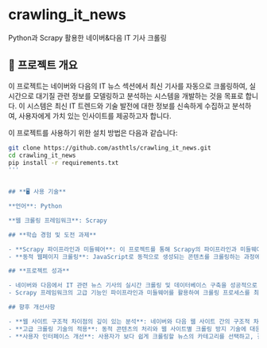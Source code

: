 # crawling_it_news
Python과 Scrapy 활용한 네이버&amp;다음 IT 기사 크롤링

## 📜 프로젝트 개요

이 프로젝트는 네이버와 다음의 IT 뉴스 섹션에서 최신 기사를 자동으로 크롤링하여, 실시간으로 대기질 관련 정보를 모델링하고 분석하는 시스템을 개발하는 것을 목표로 합니다. 이 시스템은 최신 IT 트렌드와 기술 발전에 대한 정보를 신속하게 수집하고 분석하여, 사용자에게 가치 있는 인사이트를 제공하고자 합니다.


이 프로젝트를 사용하기 위한 설치 방법은 다음과 같습니다:

```bash
git clone https://github.com/asthtls/crawling_it_news.git
cd crawling_it_news
pip install -r requirements.txt
'''
 

## **🖥 사용 기술**

**언어**: Python

**웹 크롤링 프레임워크**: Scrapy

## **학습 경험 및 도전 과제**

- **Scrapy 파이프라인과 미들웨어**: 이 프로젝트를 통해 Scrapy의 파이프라인과 미들웨어를 깊이 있게 학습했습니다. 특히, 데이터를 처리하고 저장하는 과정에서 파이프라인을 활용하여 크롤링된 데이터의 후처리를 자동화했습니다. 또한, Scrapy 미들웨어를 사용하여 크롤링 과정에서 발생할 수 있는 다양한 문제(예: 요청 차단, IP 밴 등)에 대응하는 방법을 탐구했습니다.
- **동적 웹페이지 크롤링**: JavaScript로 동적으로 생성되는 콘텐츠를 크롤링하는 과정에서 발생한 기술적 도전을 경험하고, Scrapy와 함께 Selenium 등의 도구를 사용하여 이를 해결하는 방법을 배웠습니다

## **프로젝트 성과**

- 네이버와 다음에서 IT 관련 뉴스 기사의 실시간 크롤링 및 데이터베이스 구축을 성공적으로 수행했습니다.
- Scrapy 프레임워크의 고급 기능인 파이프라인과 미들웨어를 활용하여 크롤링 프로세스를 최적화하고, 크롤링 효율성을 크게 향상시켰습니다

## 향후 개선사항

- **웹 사이트 구조적 차이점의 깊이 있는 분석**: 네이버와 다음 웹 사이트 간의 구조적 차이에 대한 보다 깊이 있는 분석을 수행하여, 각 사이트의 HTML 구조와 JavaScript 동작 방식을 더욱 정밀하게 이해할 계획입니다. 이를 통해 크롤링 전략을 더욱 세밀하게 조정하여 데이터 수집의 정확도와 효율성을 향상시킬 수 있습니다.
- **고급 크롤링 기술의 적용**: 동적 콘텐츠의 처리와 웹 사이트별 크롤링 방지 기술에 대응하기 위해, Headless Browser 사용, AJAX 요청 처리 방법 등 고급 크롤링 기술을 적용할 예정입니다. 이를 통해 네이버와 다음의 구조적 차이를 보다 효과적으로 극복하고, 크롤링 범위를 확장할 수 있습니다.
- **사용자 인터페이스 개선**: 사용자가 보다 쉽게 크롤링할 뉴스의 카테고리를 선택하고, 결과를 확인할 수 있는 직관적인 웹 인터페이스를 개발하여 사용자 경험을 향상시킬 계획입니다.
